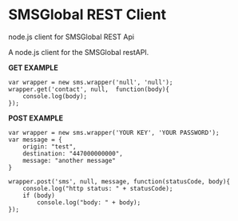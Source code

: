 # SMSGlobal REST Client
node.js client for SMSGlobal REST Api

A node.js client for the SMSGlobal restAPI.

**GET EXAMPLE**
```
var wrapper = new sms.wrapper('null', 'null');
wrapper.get('contact', null,  function(body){
	console.log(body);
});
```

**POST EXAMPLE**
```
var wrapper = new sms.wrapper('YOUR KEY', 'YOUR PASSWORD');
var message = {
	origin: "test",
	destination: "447000000000",
	message: "another message"
}

wrapper.post('sms', null, message, function(statusCode, body){
	console.log("http status: " + statusCode);
	if (body)
		console.log("body: " + body);
});
```
